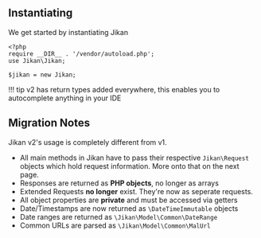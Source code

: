 ## Instantiating
We get started by instantiating Jikan
```
<?php
require __DIR__ . '/vendor/autoload.php';
use Jikan\Jikan;

$jikan = new Jikan;
```

!!! tip
    v2 has return types added everywhere, this enables you to autocomplete anything in your IDE



## Migration Notes
Jikan v2's usage is completely different from v1.

- All main methods in Jikan have to pass their respective `Jikan\Request` objects which hold request information. More onto that on the next page.
- Responses are returned as **PHP objects**, no longer as arrays
- Extended Requests **no longer** exist. They're now as seperate requests.
- All object properties are **private** and must be accessed via getters
- Date/Timestamps are now returned as `\DateTimeImmutable` objects
- Date ranges are returned as `\Jikan\Model\Common\DateRange`
- Common URLs are parsed as `\Jikan\Model\Common\MalUrl`

[^1]: [DateRange](/object/model/common/date-range.md)
[^2]: [MalUrl](/object/model/common/mal-url.md)